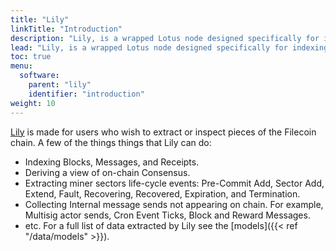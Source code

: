 ```yaml
---
title: "Lily"
linkTitle: "Introduction"
description: "Lily, is a wrapped Lotus node designed specifically for indexing the Filecoin blockchain."
lead: "Lily, is a wrapped Lotus node designed specifically for indexing the Filecoin blockchain. Lily includes instrumentation for structured data extraction into a PostgresSQL/TimescaleDB database or CSV dumps for later query and analysis."
toc: true 
menu:
  software:
    parent: "lily"
    identifier: "introduction"
weight: 10
---
```


[Lily](https://github.com/filecoin-project/lily) is made for users who wish to extract or inspect pieces of the Filecoin chain. A few of the things things that Lily can do:

  * Indexing Blocks, Messages, and Receipts.
  * Deriving a view of on-chain Consensus.
  * Extracting miner sectors life-cycle events: Pre-Commit Add, Sector Add, Extend, Fault, Recovering, Recovered, Expiration, and Termination.
  * Collecting Internal message sends not appearing on chain. For example, Multisig actor sends, Cron Event Ticks, Block and Reward Messages.
  * etc. For a full list of data extracted by Lily see the [models]({{< ref "/data/models" >}}).

